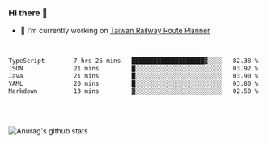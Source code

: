 ### Hi there 👋

- 🔭 I’m currently working on [Taiwan Railway Route Planner](https://github.com/Taiwan-Railway-Route-Planner)

<br/>

<!--START_SECTION:waka-->

```txt
TypeScript        7 hrs 26 mins   ████████████████████▓░░░░   82.38 %
JSON              21 mins         █░░░░░░░░░░░░░░░░░░░░░░░░   03.92 %
Java              21 mins         █░░░░░░░░░░░░░░░░░░░░░░░░   03.90 %
YAML              20 mins         █░░░░░░░░░░░░░░░░░░░░░░░░   03.80 %
Markdown          13 mins         ▓░░░░░░░░░░░░░░░░░░░░░░░░   02.50 %
```

<!--END_SECTION:waka-->

<br/>
<br/>

![Anurag's github stats](https://github-readme-stats.vercel.app/api?username=DepickereSven&show_icons=true&theme=tokyonight)



<!--
**DepickereSven/DepickereSven** is a ✨ _special_ ✨ repository because its `README.md` (this file) appears on your GitHub profile.

Here are some ideas to get you started:

- 🔭 I’m currently working on ...
- 🌱 I’m currently learning ...
- 👯 I’m looking to collaborate on ...
- 🤔 I’m looking for help with ...
- 💬 Ask me about ...
- 📫 How to reach me: ...
- 😄 Pronouns: ...
- ⚡ Fun fact: ...
-->

